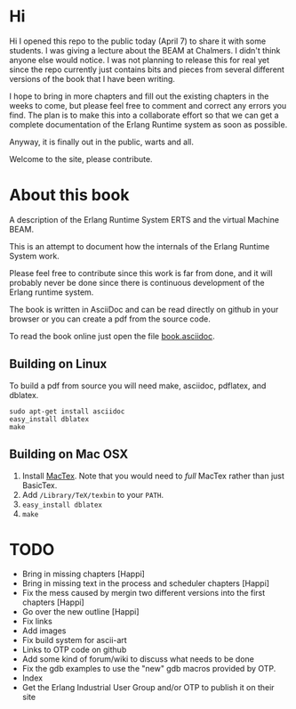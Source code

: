 # Hi

Hi I opened this repo to the public today (April 7) to share it with some students. I was giving a lecture about the BEAM at Chalmers. I didn't think anyone else would notice. I was not planning to release this for real yet since the repo currently just contains bits and pieces from several different versions of the book that I have been writing.

I hope to bring in more chapters and fill out the existing chapters in the weeks to come, but please feel free to comment and correct any errors you find. The plan is to make this into a collaborate effort so that we can get a complete documentation of the Erlang Runtime system as soon as possible.

Anyway, it is finally out in the public, warts and all.

Welcome to the site, please contribute.

# About this book
A description of the Erlang Runtime System ERTS and the virtual Machine BEAM.

This is an attempt to document how the internals of the Erlang Runtime System work.

Please feel free to contribute since this work is far from done, and it will probably never be done since there is continuous development of the Erlang runtime system.

The book is written in AsciiDoc and can be read directly on github in your browser or you can create a pdf from the source code.

To read the book online just open the file [book.asciidoc](book.asciidoc).


## Building on Linux

To build a pdf from source you will need make, asciidoc, pdflatex, and dblatex.

```shell
sudo apt-get install asciidoc
easy_install dblatex
make
```

## Building on Mac OSX

1. Install [MacTex](http://www.tug.org/mactex/). Note that you would need to _full_ MacTex rather than just BasicTex.
1. Add `/Library/TeX/texbin` to your `PATH`.
1. `easy_install dblatex`
1. `make`

 # TODO
 * Bring in missing chapters [Happi]
 * Bring in missing text in the process and scheduler chapters [Happi]
 * Fix the mess caused by mergin two different versions into the first chapters [Happi]
 * Go over the new outline [Happi]
 * Fix links
 * Add images
 * Fix build system for ascii-art
 * Links to OTP code on github
 * Add some kind of forum/wiki to discuss what needs to be done
 * Fix the gdb examples to use the "new" gdb macros provided by OTP.
 * Index
 * Get the Erlang Industrial User Group and/or OTP to publish it on their site

